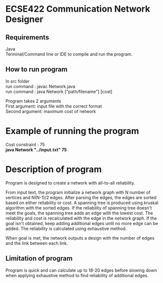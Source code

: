 # ECSE422 Communication Network Designer

## Requirements
Java  <br/>
Terminal/Command line or IDE to compile and run the program. <br/>

## How to run program
In src folder  <br/> 
run command : javac Network.java </br>
run command : java Network ["path/filename"] [cost] <br/>

Program takes 2 arguments <br/>
First argument: input file with the correct format <br/>
Second argument: maximum cost of network <br/>

# Example of running the program
Cost constraint : 75 <br/>
<b> java Network "../input.txt" 75 </b> <br/>


# Description of program
Program is designed to create a network with all-to-all reliability.

From input text, the program initialize a network graph with N number of vertices and N(N-1)/2 edges.
After parsing the edges, the edges are sorted based on either reliability or cost. A spanning tree is produced using kruskal algorithm with the sorted edges.
If the reliability of spanning tree doesn't meet the goals, the spanning tree adds an edge with the lowest cost. The reliability and cost is recalculated with the edge in the network graph. If the goal isn't obtained, keep adding additional edges until no more edge can be added. The reliability is calculated using exhaustive method.

When goal is met, the network outputs a design with the number of edges and the link between each link.

## Limitation of program
Program is quick and can calculate up to 18-20 edges before slowing down when applying exhaustive method to find reliability of additional edges.





